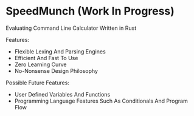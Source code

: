 # SpeedMunch (Work In Progress)
Evaluating Command Line Calculator Written in Rust

Features:
 - Flexible Lexing And Parsing Engines
 - Efficient And Fast To Use
 - Zero Learning Curve
 - No-Nonsense Design Philosophy

Possible Future Features:
 - User Defined Variables And Functions
 - Programming Language Features Such As Conditionals And Program Flow

